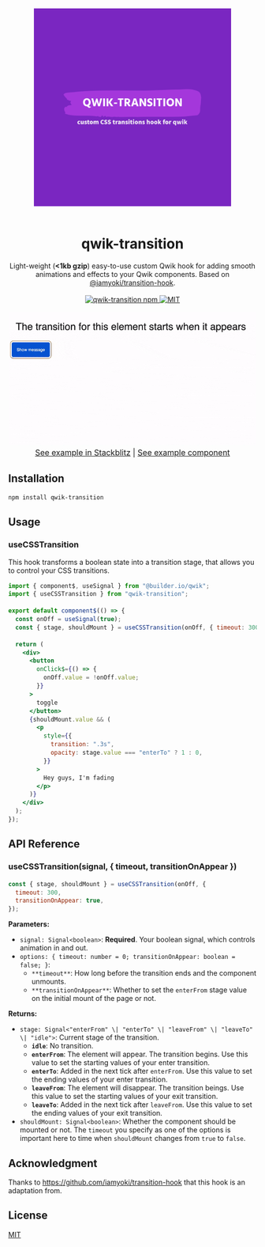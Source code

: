 <p align="center">
  <br>
  <img width="400" src="https://github.com/voluntadpear/qwik-transition/blob/main/markdown-assets/logo-color.svg" alt="qwik-transition">
  <br>
  <br>
</p>

<h1 align='center'>qwik-transition</h1>

<div align='center'>
Light-weight (<strong><1kb gzip</strong>) easy-to-use custom Qwik hook for adding smooth animations and effects to your Qwik components. Based on <a href="https://github.com/iamyoki/transition-hook">@iamyoki/transition-hook</a>.
<br><br>
  <a href='https://img.shields.io/npm/v/qwik-transition?label=npm%20version'>
  <img src='https://img.shields.io/npm/v/qwik-transition?label=npm%20version' alt='qwik-transition npm'>
  </a>
  <a href='https://opensource.org/licenses/MIT'>
  <img src='https://img.shields.io/badge/License-MIT-green.svg' alt='MIT'>
  </a>
</div>

<p align="center" style="font-size: 16px;">
<a href="https://stackblitz.com/edit/qwik-starter-jbwvdb?file=src/routes/index.tsx">
    <img src="https://github.com/voluntadpear/qwik-transition/raw/main/markdown-assets/qwik-transition-demo.gif" width="500" alt="example">
  </a>
  <br>
  <a href="https://stackblitz.com/edit/qwik-starter-jbwvdb?file=src/routes/index.tsx" target="_blank">See example in Stackblitz</a> |
  <a href="https://github.com/voluntadpear/qwik-transition/blob/main/src/example/app.tsx" target="_blank">See example component</a>
</p>

## Installation

```bash
npm install qwik-transition
```

## Usage

### useCSSTransition

This hook transforms a boolean state into a transition stage, that allows you to control your CSS transitions.

```jsx
import { component$, useSignal } from "@builder.io/qwik";
import { useCSSTransition } from "qwik-transition";

export default component$(() => {
  const onOff = useSignal(true);
  const { stage, shouldMount } = useCSSTransition(onOff, { timeout: 300 });

  return (
    <div>
      <button
        onClick$={() => {
          onOff.value = !onOff.value;
        }}
      >
        toggle
      </button>
      {shouldMount.value && (
        <p
          style={{
            transition: ".3s",
            opacity: stage.value === "enterTo" ? 1 : 0,
          }}
        >
          Hey guys, I'm fading
        </p>
      )}
    </div>
  );
});
```

## API Reference

### useCSSTransition(signal, { timeout, transitionOnAppear })

```js
const { stage, shouldMount } = useCSSTransition(onOff, {
  timeout: 300,
  transitionOnAppear: true,
});
```

**Parameters:**
* `signal: Signal<boolean>`:  **Required**. Your boolean signal, which controls animation in and out.
* `options: { timeout: number = 0; transitionOnAppear: boolean = false; }`:
  *  `**timeout**`: How long before the transition ends and the component unmounts.
  * `**transitionOnAppear**`: Whether to set the `enterFrom` stage value on the initial mount of the page or not.

**Returns:**
* `stage: Signal<"enterFrom" \| "enterTo" \| "leaveFrom" \| "leaveTo" \| "idle">`: Current stage of the transition.
  * **`idle`**: No transition.
  * **`enterFrom`**: The element will appear. The transition begins. Use this value to set the starting values of your enter transition.
  * **`enterTo`**: Added in the next tick after `enterFrom`. Use this value to set the ending values of your enter transition.
  * **`leaveFrom`**: The element will disappear. The transition beings. Use this value to set the starting values of your exit transition.
  * **`leaveTo`**: Added in the next tick after `leaveFrom`. Use this value to set the ending values of your exit transition.
* `shouldMount: Signal<boolean>`: Whether the component should be mounted or not. The `timeout` you specify as one of the options is important here to time when `shouldMount` changes from `true` to `false`.

## Acknowledgment

Thanks to https://github.com/iamyoki/transition-hook that this hook is an adaptation from.

## License

[MIT](https://choosealicense.com/licenses/mit/)
